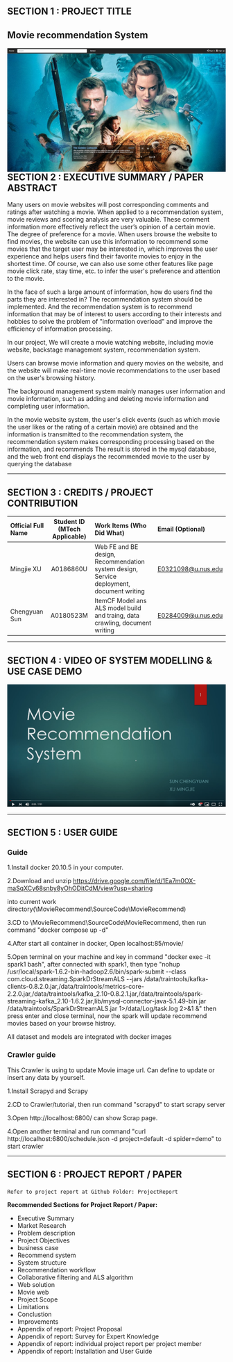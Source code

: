 ## SECTION 1 : PROJECT TITLE
## Movie recommendation System
<img src="Miscellaneous/homepage2.png"
     style="float: left; margin-right: 0px;" />

---

## SECTION 2 : EXECUTIVE SUMMARY / PAPER ABSTRACT


Many users on movie websites will post corresponding comments and ratings after watching a movie. When applied to a recommendation system, movie reviews and scoring analysis are very valuable. These comment information more effectively reflect the user’s opinion of a certain movie. The degree of preference for a movie. When users browse the website to find movies, the website can use this information to recommend some movies that the target user may be interested in, which improves the user experience and helps users find their favorite movies to enjoy in the shortest time. Of course, we can also use some other features like page movie click rate, stay time, etc. to infer the user's preference and attention to the movie.

In the face of such a large amount of information, how do users find the parts they are interested in? The recommendation system should be implemented. And the recommendation system is to recommend information that may be of interest to users according to their interests and hobbies to solve the problem of "information overload" and improve the efficiency of information processing.

In our project, We will create a movie watching website, including movie website, backstage management system, recommendation system.

Users can browse movie information and query movies on the website, and the website will make real-time movie recommendations to the user based on the user's browsing history.

The background management system mainly manages user information and movie information, such as adding and deleting movie information and completing user information.

In the movie website system, the user's click events (such as which movie the user likes or the rating of a certain movie) are obtained and the information is transmitted to the recommendation system, the recommendation system makes corresponding processing based on the information, and recommends The result is stored in the mysql database, and the web front end displays the recommended movie to the user by querying the database

---

## SECTION 3 : CREDITS / PROJECT CONTRIBUTION

| Official Full Name  | Student ID (MTech Applicable)  | Work Items (Who Did What) | Email (Optional) |
| :------------ |:---------------:| :-----| :-----|
| Mingjie XU | A0186860U | Web FE and BE design, Recommendation system design, Service deployment, document writing| E0321098@u.nus.edu |
| Chengyuan Sun | A0180523M | ItemCF Model ans ALS model build and traing, data crawling, document writing| E0284009@u.nus.edu |

---

## SECTION 4 : VIDEO OF SYSTEM MODELLING & USE CASE DEMO

[![Movie Recommendation System](Miscellaneous/youtube.png)](https://www.youtube.com/watch?v=bnuXC1wf6U4)

---

## SECTION 5 : USER GUIDE

### Guide

1.Install docker 20.10.5 in your computer.

2.Download and unzip https://drive.google.com/file/d/1Ea7m0OX-maSqXCy68snby8yOhODitCdM/view?usp=sharing

[dockerMovieRec.zip]: https://drive.google.com/file/d/1Ea7m0OX-maSqXCy68snby8yOhODitCdM/view?usp=sharing



 into current work directory(\MovieRecommend\SourceCode\MovieRecommend)

3.CD to \MovieRecommend\SourceCode\MovieRecommend, then run command "docker compose up -d"

4.After start all container in docker, Open localhost:85/movie/

5.Open terminal on your machine and key in command "docker exec -it spark1 bash", after connected with spark1, 
then type "nohup /usr/local/spark-1.6.2-bin-hadoop2.6/bin/spark-submit --class com.cloud.streaming.SparkDrStreamALS --jars /data/traintools/kafka-clients-0.8.2.0.jar,/data/traintools/metrics-core-2.2.0.jar,/data/traintools/kafka_2.10-0.8.2.1.jar,/data/traintools/spark-streaming-kafka_2.10-1.6.2.jar,lib/mysql-connector-java-5.1.49-bin.jar /data/traintools/SparkDrStreamALS.jar 1>/data/Log/task.log 2>&1 &"
then press enter and close terminal, now the spark will update recommend movies based on your browse histroy.

All dataset and models are integrated with docker images







### Crawler guide

This Crawler is using to update Movie image url. Can define to update or insert any data by yourself.

1.Install Scrapyd and Scrapy 

2.CD to Crawler/tutorial, then run command "scrapyd" to start scrapy server

3.Open http://localhost:6800/ can show Scrap page.

4.Open another terminal and run command "curl http://localhost:6800/schedule.json -d project=default -d spider=demo" to start crawler





---
## SECTION 6 : PROJECT REPORT / PAPER

`Refer to project report at Github Folder: ProjectReport`

**Recommended Sections for Project Report / Paper:**
- Executive Summary 
- Market Research
- Problem description
- Project Objectives 
- business case
- Recommend system
- System structure
- Recommendation workflow
- Collaborative filtering and ALS algorithm
- Web solution
- Movie web
- Project Scope
- Limitations
- Conclustion
- Improvements
- Appendix of report: Project Proposal
- Appendix of report: Survey for Expert Knowledge
- Appendix of report: individual project report per project member
- Appendix of report: Installation and User Guide



